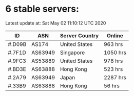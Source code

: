 # 6 stable servers:

Latest update at: Sat May 02 11:10:12 UTC 2020

| ID | ASN | Server Country | Online |
| -- | --- | -------------- | ------ |
| #.D09B | AS174 | United States | 963 hrs |
| #.7F1D | AS63949 | Singapore | 1050 hrs |
| #.9FC3 | AS53889 | United States | 978 hrs |
| #.BD3E | AS63888 | Hong Kong | 523 hrs |
| #.2A79 | AS63949 | Japan | 2287 hrs |
| #.33B9 | AS63888 | Hong Kong | 56 hrs |


